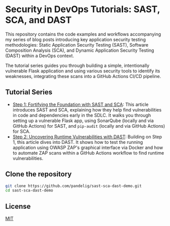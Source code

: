 # Security in DevOps Tutorials: SAST, SCA, and DAST

This repository contains the code examples and workflows accompanying my series of blog posts introducing key application security testing methodologies: Static Application Security Testing (SAST), Software Composition Analysis (SCA), and Dynamic Application Security Testing (DAST) within a DevOps context.

The tutorial series guides you through building a simple, intentionally vulnerable Flask application and using various security tools to identify its weaknesses, integrating these scans into a GitHub Actions CI/CD pipeline.

## Tutorial Series

- [Step 1: Fortifying the Foundation with SAST and SCA](https://pandelig.com/blog/security-in-devops-step-1-fortifying-the-foundation-with-sast-and-sca): This article introduces SAST and SCA, explaining how they help find vulnerabilities in code and dependencies early in the SDLC. It walks you through setting up a vulnerable Flask app, using SonarQube (locally and via GitHub Actions) for SAST, and `pip-audit` (locally and via GitHub Actions) for SCA.
- [Step 2: Uncovering Runtime Vulnerabilities with DAST](https://pandelig.com/blog/security-in-devops-step-2-uncovering-runtime-vulnerabilities-with-dast): Building on Step 1, this article dives into DAST. It shows how to test the running application using OWASP ZAP's graphical interface via Docker and how to automate ZAP scans within a GitHub Actions workflow to find runtime vulnerabilities.

## Clone the repository

```bash
git clone https://github.com/pandelig/sast-sca-dast-demo.git
cd sast-sca-dast-demo
````

## License

[MIT](https://github.com/pandelig/sast-sca-dast-demo/blob/main/LICENSE)
